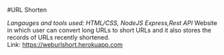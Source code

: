 ﻿#URL Shorten

*Langauges and tools used: HTML/CSS, NodeJS Express,Rest API*
Website in which user can convert long URLs to short URLs and it also stores the records of URLs recently shortened.
<br />
Link: https://weburlshort.herokuapp.com
